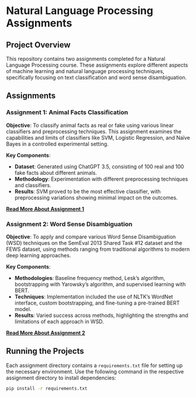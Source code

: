 # Natural Language Processing Assignments

## Project Overview
This repository contains two assignments completed for a Natural Language Processing course. These assignments explore different aspects of machine learning and natural language processing techniques, specifically focusing on text classification and word sense disambiguation.

## Assignments

### Assignment 1: Animal Facts Classification
**Objective**: To classify animal facts as real or fake using various linear classifiers and preprocessing techniques. This assignment examines the capabilities and limits of classifiers like SVM, Logistic Regression, and Naïve Bayes in a controlled experimental setting.

**Key Components**:
- **Dataset**: Generated using ChatGPT 3.5, consisting of 100 real and 100 fake facts about different animals.
- **Methodology**: Experimentation with different preprocessing techniques and classifiers.
- **Results**: SVM proved to be the most effective classifier, with preprocessing variations showing minimal impact on the outcomes.

**[Read More About Assignment 1](/Assignment_1/README.md)**

### Assignment 2: Word Sense Disambiguation
**Objective**: To apply and compare various Word Sense Disambiguation (WSD) techniques on the SemEval 2013 Shared Task #12 dataset and the FEWS dataset, using methods ranging from traditional algorithms to modern deep learning approaches.

**Key Components**:
- **Methodologies**: Baseline frequency method, Lesk’s algorithm, bootstrapping with Yarowsky’s algorithm, and supervised learning with BERT.
- **Techniques**: Implementation included the use of NLTK’s WordNet interface, custom bootstrapping, and fine-tuning a pre-trained BERT model.
- **Results**: Varied success across methods, highlighting the strengths and limitations of each approach in WSD.

**[Read More About Assignment 2](/Assignment_2/README.md)**

## Running the Projects
Each assignment directory contains a `requirements.txt` file for setting up the necessary environment. Use the following command in the respective assignment directory to install dependencies:
```bash
pip install -r requirements.txt
```
